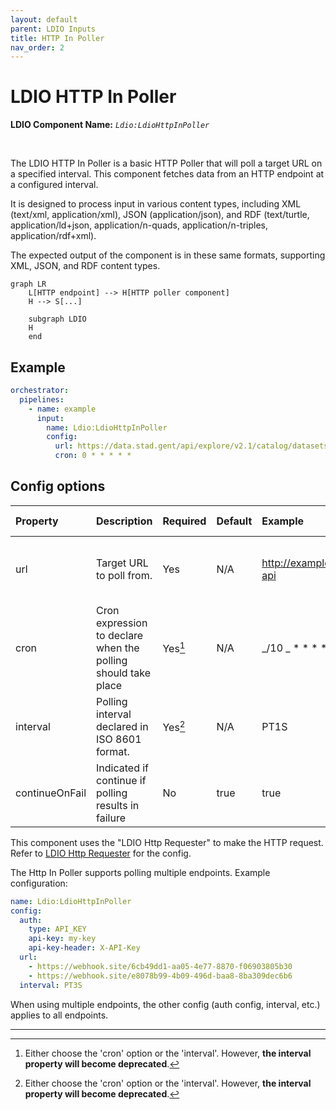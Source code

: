 ```yaml
---
layout: default
parent: LDIO Inputs
title: HTTP In Poller
nav_order: 2
---
```


# LDIO HTTP In Poller

<b>LDIO Component Name:</b> <i>`Ldio:LdioHttpInPoller`</i>

<br>

The LDIO HTTP In Poller is a basic HTTP Poller that will poll a target URL on a specified interval. This component fetches data from an HTTP endpoint at a configured interval.

It is designed to process input in various content types, including XML (text/xml, application/xml), JSON (application/json), and RDF (text/turtle, application/ld+json, application/n-quads, application/n-triples, application/rdf+xml).

The expected output of the component is in these same formats, supporting XML, JSON, and RDF content types.

```mermaid
graph LR
    L[HTTP endpoint] --> H[HTTP poller component]
    H --> S[...]

    subgraph LDIO
    H
    end
```

## Example

```yml
orchestrator:
  pipelines:
    - name: example
      input:
        name: Ldio:LdioHttpInPoller
        config:
          url: https://data.stad.gent/api/explore/v2.1/catalog/datasets/real-time-bezetting-pr-gent/exports/csv?lang=en&timezone=Europe%2FBrussels
          cron: 0 * * * * *
```

## Config options

| Property       | Description                                                   | Required | Default | Example                   | Supported values                                                                                                                                      |
| :------------- | :------------------------------------------------------------ | :------- | :------ | :------------------------ | :---------------------------------------------------------------------------------------------------------------------------------------------------- |
| url            | Target URL to poll from.                                      | Yes      | N/A     | http://example.com/my-api | HTTP and HTTPS urls (lists are supported)                                                                                                             |
| cron           | Cron expression to declare when the polling should take place | Yes[^1]  | N/A     | _/10 _ \* \* \* \*        | [Spring Cron Expression](https://docs.spring.io/spring-framework/docs/current/javadoc-api/org/springframework/scheduling/support/CronExpression.html) |
| interval       | Polling interval declared in ISO 8601 format.                 | Yes[^1]  | N/A     | PT1S                      | ISO 8601 formatted String                                                                                                                             |
| continueOnFail | Indicated if continue if polling results in failure           | No       | true    | true                      | true or false                                                                                                                                         |

This component uses the "LDIO Http Requester" to make the HTTP request.
Refer to [LDIO Http Requester](../ldio-core) for the config.

The Http In Poller supports polling multiple endpoints. Example configuration:

```yaml
name: Ldio:LdioHttpInPoller
config:
  auth:
    type: API_KEY
    api-key: my-key
    api-key-header: X-API-Key
  url:
    - https://webhook.site/6cb49dd1-aa05-4e77-8870-f06903805b30
    - https://webhook.site/e8078b99-4b09-496d-baa8-8ba309dec6b6
  interval: PT3S
```

When using multiple endpoints, the other config (auth config, interval, etc.) applies to all endpoints.

---

[^1]: Either choose the 'cron' option or the 'interval'. However, **the interval property will become deprecated**.
